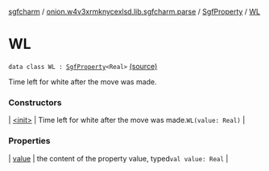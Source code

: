 [sgfcharm](../../../index.md) / [onion.w4v3xrmknycexlsd.lib.sgfcharm.parse](../../index.md) / [SgfProperty](../index.md) / [WL](./index.md)

# WL

`data class WL : `[`SgfProperty`](../index.md)`<Real>` [(source)](https://github.com/w4v3/sgfcharm/tree/master/sgfcharm/src/main/java/onion/w4v3xrmknycexlsd/lib/sgfcharm/parse/SgfTree.kt#L256)

Time left for white after the move was made.

### Constructors

| [&lt;init&gt;](-init-.md) | Time left for white after the move was made.`WL(value: Real)` |

### Properties

| [value](value.md) | the content of the property value, typed`val value: Real` |


